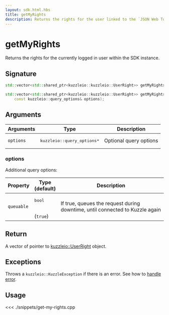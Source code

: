 ```yaml
---
layout: sdk.html.hbs
title: getMyRights
description: Returns the rights for the user linked to the `JSON Web Token`.
---
```


# getMyRights

Returns the rights for the currently logged in user within the SDK instance.

## Signature

```cpp
std::vector<std::shared_ptr<kuzzleio::kuzzleio::UserRight>> getMyRights();

std::vector<std::shared_ptr<kuzzleio::kuzzleio::UserRight>> getMyRights(
    const kuzzleio::query_options& options);
```

## Arguments

| Arguments | Type                                 | Description            |
| --------- | ------------------------------------ | ---------------------- |
| `options` | <pre>kuzzleio::query_options\*</pre> | Optional query options |

### options

Additional query options:

| Property   | Type<br/>(default)           | Description                                                                  |
| ---------- | ---------------------------- | ---------------------------------------------------------------------------- |
| `queuable` | <pre>bool</pre><br/>(`true`) | If true, queues the request during downtime, until connected to Kuzzle again |

## Return

A vector of pointer to [kuzzleio::UserRight](/sdk/cpp/1/user-right/) object.

## Exceptions

Throws a `kuzzleio::KuzzleException` if there is an error. See how to [handle error](/sdk/cpp/1/error-handling).

## Usage

<<< ./snippets/get-my-rights.cpp
